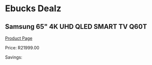 
# Ebucks Dealz
## Samsung 65" 4K UHD QLED SMART TV Q60T
[Product Page](https://www.ebucks.com/web/shop/productSelected.do?prodId=1040094465&catId=363628796)

Price: R21999.00

Savings: 


	